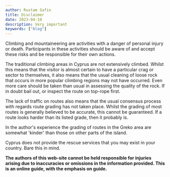 ```yaml
---
author: Rustam Safin
title: Disclaimer
date: 2023-04-10
description: Very important
keywords: ["blog"]
---
```


Climbing and mountaineering are activities with a danger of personal injury or death. Participants in these activities should be aware of and accept these risks and be responsible for their own actions.

The traditional climbing areas in Cyprus are not extensively climbed. Whilst this means that the visitor is almost certain to have a particular crag or sector to themselves, it also means that the usual cleaning of loose rock that occurs in more popular climbing regions may not have occurred. Even more care should be taken than usual in assessing the quality of the rock. If in doubt bail out, or inspect the route on top-rope first.

The lack of traffic on routes also means that the usual consensus process with regards route grading has not taken place. Whilst the grading of most routes is generally believed to be accurate, this cannot be guaranteed. If a route looks harder than its listed grade, then it probably is.

In the author's experience the grading of routes in the Greko area are somewhat 'kinder' than those on other parts of the island.

Cyprus does not provide the rescue services that you may exist in your country. Bare this in mind.

**The authors of this web-site cannot be held responsible for injuries arising due to inaccuracies or omissions in the information provided. This is an online guide, with the emphasis on guide.**